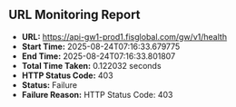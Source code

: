 ## URL Monitoring Report

- **URL:** https://api-gw1-prod1.fisglobal.com/gw/v1/health
- **Start Time:** 2025-08-24T07:16:33.679775
- **End Time:** 2025-08-24T07:16:33.801807
- **Total Time Taken:** 0.122032 seconds
- **HTTP Status Code:** 403
- **Status:** Failure
- **Failure Reason:** HTTP Status Code: 403

